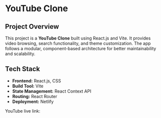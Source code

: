 # YouTube Clone

## Project Overview
This project is a **YouTube Clone** built using React.js and Vite. It provides video browsing, search functionality, and theme customization. The app follows a modular, component-based architecture for better maintainability and scalability.

## Tech Stack
- **Frontend:** React.js, CSS  
- **Build Tool:** Vite  
- **State Management:** React Context API  
- **Routing:** React Router  
- **Deployment:** Netlify  

YouTube live link:

